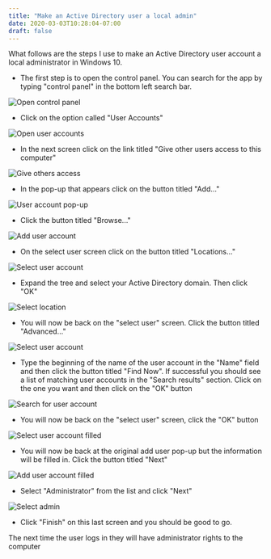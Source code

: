```yaml
---
title: "Make an Active Directory user a local admin"
date: 2020-03-03T10:28:04-07:00
draft: false
---
```


What follows are the steps I use to make an Active Directory user account a local administrator in Windows 10.

* The first step is to open the control panel. You can search for the app by typing "control panel" in the bottom left search bar.

![Open control panel](/img/open_control_panel.png)

* Click on the option called "User Accounts"

![Open user accounts](/img/open_user_accounts.png)

* In the next screen click on the link titled "Give other users access to this computer"

![Give others access](/img/give_others_access.png)

* In the pop-up that appears click on the button titled "Add..."

![User account pop-up](/img/user_account_pop_up.png)

* Click the button titled "Browse..."

![Add user account](/img/add_user_acccount.png)

* On the select user screen click on the button titled "Locations..."

![Select user account](/img/select_user_acccount.png)

* Expand the tree and select your Active Directory domain. Then click "OK"

![Select location](/img/select_location.png)

* You will now be back on the "select user" screen. Click the button titled "Advanced..."

![Select user account](/img/select_user_acccount.png)

* Type the beginning of the name of the user account in the "Name" field and then click the button titled "Find Now". If successful you should see a list of matching user accounts in the "Search results" section. Click on the one you want and then click on the "OK" button

![Search for user account](/img/search_user_acccount.png)

* You will now be back on the "select user" screen, click the "OK" button

![Select user account filled](/img/select_user_acccount_filled.png)

* You will now be back at the original add user pop-up but the information will be filled in. Click the button titled "Next"

![Add user account filled](/img/add_user_acccount_filled.png)

* Select "Administrator" from the list and click "Next"

![Select admin](/img/select_admin.png)

* Click "Finish" on this last screen and you should be good to go.

The next time the user logs in they will have administrator rights to the computer